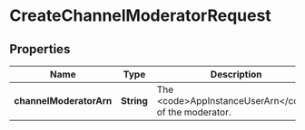 

# CreateChannelModeratorRequest


## Properties

| Name | Type | Description | Notes |
|------------ | ------------- | ------------- | -------------|
|**channelModeratorArn** | **String** | The &lt;code&gt;AppInstanceUserArn&lt;/code&gt; of the moderator. |  |



